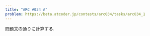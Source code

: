 ```yaml
---
title: "ARC #034 A"
problem: https://beta.atcoder.jp/contests/arc034/tasks/arc034_1
---
```

問題文の通りに計算する.
